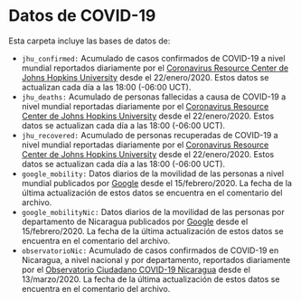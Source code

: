 # Datos de COVID-19

Esta carpeta incluye las bases de datos de:
- `jhu_confirmed:` Acumulado de casos confirmados de COVID-19 a nivel mundial reportados diariamente por el [Coronavirus Resource Center de Johns Hopkins University](https://coronavirus.jhu.edu/) desde el 22/enero/2020. Estos datos se actualizan cada día a las 18:00 (-06:00 UCT).
- `jhu_deaths:` Acumulado de personas fallecidas a causa de COVID-19 a nivel mundial reportadas diariamente por el [Coronavirus Resource Center de Johns Hopkins University](https://coronavirus.jhu.edu/) desde el 22/enero/2020. Estos datos se actualizan cada día a las 18:00 (-06:00 UCT).
- `jhu_recovered:` Acumulado de personas recuperadas de COVID-19 a nivel mundial reportadas diariamente por el [Coronavirus Resource Center de Johns Hopkins University](https://coronavirus.jhu.edu/) desde el 22/enero/2020. Estos datos se actualizan cada día a las 18:00 (-06:00 UCT).
- `google_mobility:` Datos diarios de la movilidad de las personas a nivel mundial publicados por [Google](https://www.google.com/covid19/mobility/) desde el 15/febrero/2020. La fecha de la última actualización de estos datos se encuentra en el comentario del archivo.
- `google_mobilityNic:` Datos diarios de la movilidad de las personas por departamento de Nicaragua publicados por [Google](https://www.google.com/covid19/mobility/) desde el 15/febrero/2020. La fecha de la última actualización de estos datos se encuentra en el comentario del archivo.
- `observatorioNic:` Acumulado de casos confirmados de COVID-19 en Nicaragua, a nivel nacional y por departamento, reportados diariamente por el [Observatorio Ciudadano COVID-19 Nicaragua](https://observatorioni.org/) desde el 13/marzo/2020. La fecha de la última actualización de estos datos se encuentra en el comentario del archivo.
